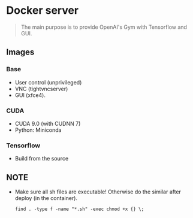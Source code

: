 # Docker server
> The main purpose is to provide OpenAI's Gym with Tensorflow and GUI.

## Images
### Base
-   User control (unprivileged)
-   VNC (tightvncserver)
-   GUI (xfce4).

### CUDA
-   CUDA 9.0 (with CUDNN 7)
-   Python: Miniconda

### Tensorflow
-   Build from the source

## NOTE
-   Make sure all sh files are executable! Otherwise do the similar after deploy (in the container).
    ```
    find . -type f -name "*.sh" -exec chmod +x {} \;
    ```
